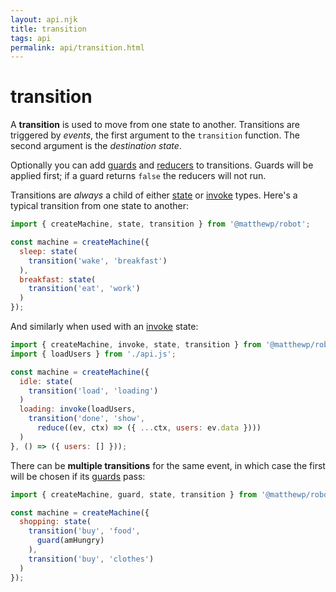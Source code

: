```yaml
---
layout: api.njk
title: transition
tags: api
permalink: api/transition.html
---
```


# transition

A __transition__ is used to move from one state to another. Transitions are triggered by *events*, the first argument to the `transition` function. The second argument is the *destination state*.

Optionally you can add [guards](#guard) and [reducers](#reduce) to transitions. Guards will be applied first; if a guard returns `false` the reducers will not run.

Transitions are *always* a child of either [state](#state) or [invoke](#invoke) types. Here's a typical transition from one state to another:

```js
import { createMachine, state, transition } from '@matthewp/robot';

const machine = createMachine({
  sleep: state(
    transition('wake', 'breakfast')
  ),
  breakfast: state(
    transition('eat', 'work')
  )
});
```

And similarly when used with an [invoke](#invoke) state:

```js
import { createMachine, invoke, state, transition } from '@matthewp/robot';
import { loadUsers } from './api.js';

const machine = createMachine({
  idle: state(
    transition('load', 'loading')
  )
  loading: invoke(loadUsers,
    transition('done', 'show',
      reduce((ev, ctx) => ({ ...ctx, users: ev.data })))
  )
}, () => ({ users: [] }));
```

There can be __multiple transitions__ for the same event, in which case the first will be chosen if its [guards](#guard) pass:

```js
import { createMachine, guard, state, transition } from '@matthewp/robot';

const machine = createMachine({
  shopping: state(
    transition('buy', 'food',
      guard(amHungry)
    ),
    transition('buy', 'clothes')
  )
});
```
